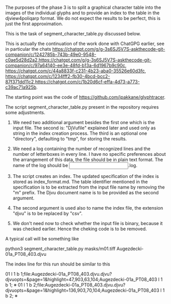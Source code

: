 
The purposes of the phase 3 is to split a graphical character table
into the images of the individual glyphs and to provide an index to
the table in the djview4poliqarp format. We do not expect the results
to be perfect, this is just the first approximation.

This is the task of segment_character_table.py discussed below.

This is actually the continuation of the work done with ChatGPG
earlier, see in particular the chats
https://chatgpt.com/g/g-3s6SJ5V7S-askthecode-git-companion/c/1242785b-743b-49e0-9548-c0ae5d28d2a2,https://chatgpt.com/g/g-3s6SJ5V7S-askthecode-git-companion/c/97a64140-ee3e-48fd-b13a-6d1967b9c90c,
https://chatgpt.com/c/44a8833f-c231-4b23-aba0-35526e60d3fc,
https://chatgpt.com/c/1234fff2-fb30-4bcd-bcc2-87f371dd11c2,https://chatgpt.com/c/1b20d6cf-effa-4d73-a773-c39ac71a925b.

The starting point was the code of https://github.com/jpakkane/glyphtracer.

The script segment_character_table.py present in the repository
requires some adjustments.

1. We need two additional argument besides the first one which is the
input file. The second is: "DjVufile" explained later and used only as
string in the index creation process. The third is an optional one
"directory", defaulting to "tmp", for storing the results. 

2. We need a log containing the number of recognized lines and the
number of letterboxes in every line. I have no specific preferences
about the arrangement of this data, the file should be in plain text
format. The name of the log should be <input file base name>.log.

3. The script creates an index. The updated specification of the index
is stored as index_format.md. The table identifier mentioned in the
specification is to be extracted from the input file name by removing
the "m" prefix. The Djvu document name is to be provided as the second
argument.

3. The second argument is used also to name the index file, the
extension "djvu" is to be replaced by "csv".

4. We don't need now to check whether the input file is binary,
because it was checked earlier. Hence the cheking code is to be
removed.

A typical call will be something like

python3 segment_character_table.py masks/m01.tiff Augezdecki-01a_PT08_403.djvu

The index line for this run should be similar to this

01 l 1 b 1;file:Augezdecki-01a_PT08_403.djvu.djvu?djvuopts=&page=1&highlight=47,903,63,104;Augezdecki-01a_PT08_403 l 1 b 1; ※
01 l 1 b 2;file:Augezdecki-01a_PT08_403.djvu.djvu?djvuopts=&page=1&highlight=136,903,70,104;Augezdecki-01a_PT08_403 l 1 b 2; ※
